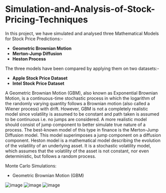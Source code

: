 # Simulation-and-Analysis-of-Stock-Pricing-Techniques

In this project, we have simulated and analysed three Mathematical Models for Stock Price Predictions:- 
* **Geometric Brownian Motion**
* **Merton-Jump Diffusion** 
* **Heston Process** 

The three models have been compared by applying them on two datasets:- 
* **Apple Stock Price Dataset**
* **Intel Stock Price Dataset**

A Geometric Brownian Motion (GBM), also known as Exponential Brownian Motion, is a continuous-time stochastic process in which the logarithm of the randomly varying quantity follows a Brownian motion (also called a Wiener process) with drift. However, GBM is not a completely realistic model since volatility is assumed to be constant and path taken is assumed to be continuous i.e. no jumps are considered. A more realistic model should consist of jump component to better simulate true nature of a process. The best-known model of this type in finance is the Merton-Jump Diffusion model. This model superimposes a jump component on a diffusion component. Heston model is a mathematical model describing the evolution of the volatility of an underlying asset. It is a stochastic volatility model, which assumes that the volatility of the asset is not constant, nor even deterministic, but follows a random process. 

Monte Carlo Simulations:
* Geometric Brownian Motion (GBM)

![image](https://user-images.githubusercontent.com/42888030/146948946-5257849a-c0c1-4b7d-b1c9-22ed5676d102.png)
![image](https://user-images.githubusercontent.com/42888030/146949282-720679ff-b05e-4bf0-a6bb-5f882318811e.png)
![image](https://user-images.githubusercontent.com/42888030/146949439-bff3c61d-4c83-40ec-bb2c-7e251c471c9a.png)
